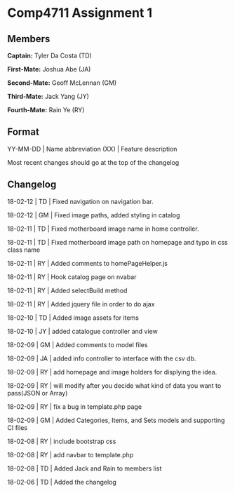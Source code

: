 # Comp4711 Assignment 1

## Members
**Captain:** Tyler Da Costa (TD)

**First-Mate:** Joshua Abe (JA)

**Second-Mate:** Geoff McLennan (GM)

**Third-Mate:** Jack Yang (JY)

**Fourth-Mate:** Rain Ye (RY)

## Format
YY-MM-DD | Name abbreviation (XX) | Feature description

Most recent changes should go at the top of the changelog

## Changelog
18-02-12 | TD | Fixed navigation on navigation bar.

18-02-12 | GM | Fixed image paths, added styling in catalog

18-02-11 | TD | Fixed motherboard image name in home controller.

18-02-11 | TD | Fixed motherboard image path on homepage and typo in css class name

18-02-11 | RY | Added comments to homePageHelper.js

18-02-11 | RY | Hook catalog page on nvabar

18-02-11 | RY | Added selectBuild method

18-02-11 | RY | Added jquery file in order to do ajax

18-02-10 | TD | Added image assets for items

18-02-10 | JY | added catalogue controller and view

18-02-09 | GM | Added comments to model files

18-02-09 | JA | added info controller to interface with the csv db.

18-02-09 | RY | add homepage and image holders for displying the idea.

18-02-09 | RY | will modify after you decide what kind of data you want to pass(JSON or Array)

18-02-09 | RY | fix a bug in template.php page

18-02-09 | GM | Added Categories, Items, and Sets models and supporting CI files

18-02-08 | RY | include bootstrap css

18-02-08 | RY | add navbar to template.php

18-02-08 | TD | Added Jack and Rain to members list

18-02-06 | TD | Added the changelog
